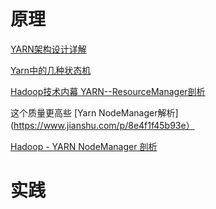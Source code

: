 # 原理

[YARN架构设计详解](https://www.cnblogs.com/wcwen1990/p/6737985.html)


[Yarn中的几种状态机](https://www.cnblogs.com/Scott007/p/3893318.html)

[Hadoop技术内幕 YARN--ResourceManager剖析](https://www.jianshu.com/p/ae90d8dcb1a3)

这个质量更高些
[Yarn NodeManager解析](https://www.jianshu.com/p/8e4f1f45b93e）


[Hadoop - YARN NodeManager 剖析](https://www.cnblogs.com/yangykaifa/p/7015598.html)


# 实践
